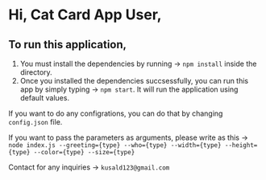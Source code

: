 # Hi, Cat Card App User,

## To run this application, 

1. You must install the dependencies by running -> `npm install` inside the directory.
2. Once you installed the dependencies succsessfully, you can run this app by simply typing -> `npm start`. It will run the application using default values.


If you want to do any configrations, you can do that by changing `config.json` file.

If you want to pass the parameters as arguments, please write as this -> 
    `node index.js --greeting={type} --who={type} --width={type} --height={type} --color={type} --size={type}`


Contact for any inquiries -> `kusald123@gmail.com`